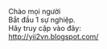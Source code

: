 Chào mọi người<br/>
Bắt đầu 1 sự nghiệp.<br/>
Hãy truy cập vào đây: <br/>
http://yii2vn.blogspot.com/
